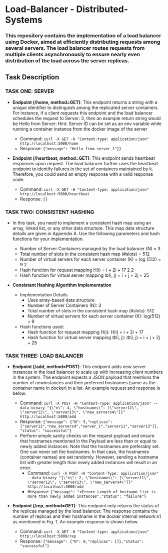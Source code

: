 # Load-Balancer - Distributed-Systems
### This repository contains the implementation of a load balancer using Docker, aimed at efficiently distributing requests among several servers. The load balancer routes requests from multiple clients asynchronously to ensure nearly even distribution of the load across the server replicas.

## Task Description
### TASK ONE: SERVER
* **Endpoint (/home, method=GET)**: This endpoint returns a string with a unique identifier to distinguish among the replicated server containers. For instance, if a client requests this endpoint and the load balancer schedules the request to Server: 3, then an example return string would be Hello from Server:
Hint: Server ID can be set as an env variable while running a container instance from the docker image of the server
   - Command: ```curl -X GET -H "Content-type: application/json" http://localhost:5000/home```
   - Response: ```{"message": "Hello from server_1"}}```
     
* **Endpoint (/heartbeat, method=GET)**: This endpoint sends heartbeat responses upon request. The load balancer further
uses the heartbeat endpoint to identify failures in the set of containers maintained by it. Therefore, you could send an empty
response with a valid response code.
  - Command: ```curl -X GET -H "Content-type: application/json" http://localhost:5000/heartbeat```
  - Response: ```{}```

### TASK TWO: CONSISTENT HASHING
 * In this task, you need to implement a consistent hash map using an array, linked list, or any other data structure. This map data
structure details are given in Appendix A. Use the following parameters and hash functions for your implementation.
    - Number of Server Containers managed by the load balancer (N) = 3
    - Total number of slots in the consistent hash map (#slots) = 512
    - Number of virtual servers for each server container (K) = log (512) = 9 2
    - Hash function for request mapping H(i) = i + 2i + 17 2 2
    - Hash function for virtual server mapping Φ(i, j) = i + j + 2j + 25

* **Consistant Hashing Algorithm Implementation**
    - Implementation Details:
      - Uses array-based data structure
      - Number of Server Containers (N): 3
      - Total number of slots in the consistent hash map (#slots): 512
      - Number of virtual servers for each server container (K): log(512) = 9
    - Hash functions used:
      - Hash function for request mapping H(i): H(i) = i + 2i + 17
      - Hash function for virtual server mapping Φ(i, j): Φ(i, j) = i + j + 2j + 25

### TASK THREE: LOAD BALANCER
* **Endpoint (/add, method=POST)**: This endpoint adds new server instances in the load balancer to scale up with increasing client numbers in the system. The endpoint expects a JSON payload that mentions the number of newinstances and their preferred hostnames (same as the container name in docker) in a list. An example request and response is below.
  - Command: ``` curl -X POST -H "Content-Type: application/json" --data-binary "{\"n\": 4, \"hostnames\": [\"server11\", \"server12\", \"server13\", \"new_servers4\"]}" http://localhost:5000/add ```
  - Response: ```{"message": {"N": 5,"replicas": ["server12","new_servers4","server_1","server11","server13"]},
  "status": "successful"}```
  * Perform simple sanity checks on the request payload and ensure that hostnames mentioned in the Payload are less than or equal to newly added instances. Note that the hostnames are preferably set. One can never set the hostnames. In that case, the hostnames (container names) are set randomly. However, sending a hostname list with greater length than newly added instances will result in an error.
    - Command: ```curl -X POST -H "Content-Type: application/json" --data-binary "{\"n\": 2, \"hostnames\": [\"server11\", \"server12\", \"server13\", \"new_servers4\"]}" http://localhost:5000/add```
    - Response: ```{"message": "<Error> Length of hostname list is more than newly added instances","status": "failure"}```

* **Endpoint (/rep, method=GET)**: This endpoint only returns the status of the replicas managed by the load balancer. The response contains the number of replicas and their hostname in the docker internal network:n1 as mentioned in Fig. 1. An example response is shown below.
  - Command: ``` curl -X GET -H "Content-type: application/json" http://localhost:5000/rep ```
  - Response: ```{"message": {"N": 0,"replicas": []},"status": "successful"}```


